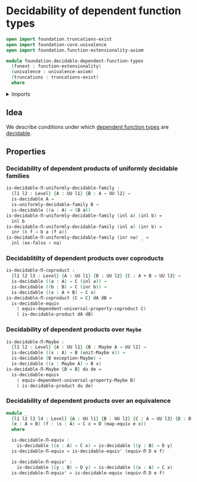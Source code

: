 # Decidability of dependent function types

```agda
open import foundation.truncations-exist
open import foundation-core.univalence
open import foundation.function-extensionality-axiom

module foundation.decidable-dependent-function-types
  (funext : function-extensionality)
  (univalence : univalence-axiom)
  (truncations : truncations-exist)
  where
```

<details><summary>Imports</summary>

```agda
open import foundation.decidable-types funext univalence truncations
open import foundation.functoriality-dependent-function-types funext univalence
open import foundation.uniformly-decidable-type-families funext univalence truncations
open import foundation.universal-property-coproduct-types funext
open import foundation.universal-property-maybe funext
open import foundation.universe-levels

open import foundation-core.coproduct-types
open import foundation-core.empty-types
open import foundation-core.equivalences
open import foundation-core.function-types
open import foundation-core.maybe
open import foundation-core.negation
```

</details>

## Idea

We describe conditions under which
[dependent function types](foundation.dependent-function-types.md) are
[decidable](foundation.decidable-types.md).

## Properties

### Decidability of dependent products of uniformly decidable families

```agda
is-decidable-Π-uniformly-decidable-family :
  {l1 l2 : Level} {A : UU l1} {B : A → UU l2} →
  is-decidable A →
  is-uniformly-decidable-family B →
  is-decidable ((a : A) → (B a))
is-decidable-Π-uniformly-decidable-family (inl a) (inl b) =
  inl b
is-decidable-Π-uniformly-decidable-family (inl a) (inr b) =
  inr (λ f → b a (f a))
is-decidable-Π-uniformly-decidable-family (inr na) _ =
  inl (ex-falso ∘ na)
```

### Decidablitilty of dependent products over coproducts

```agda
is-decidable-Π-coproduct :
  {l1 l2 l3 : Level} {A : UU l1} {B : UU l2} {C : A + B → UU l3} →
  is-decidable ((a : A) → C (inl a)) →
  is-decidable ((b : B) → C (inr b)) →
  is-decidable ((x : A + B) → C x)
is-decidable-Π-coproduct {C = C} dA dB =
  is-decidable-equiv
    ( equiv-dependent-universal-property-coproduct C)
    ( is-decidable-product dA dB)
```

### Decidability of dependent products over `Maybe`

```agda
is-decidable-Π-Maybe :
  {l1 l2 : Level} {A : UU l1} {B : Maybe A → UU l2} →
  is-decidable ((x : A) → B (unit-Maybe x)) →
  is-decidable (B exception-Maybe) →
  is-decidable ((x : Maybe A) → B x)
is-decidable-Π-Maybe {B = B} du de =
  is-decidable-equiv
    ( equiv-dependent-universal-property-Maybe B)
    ( is-decidable-product du de)
```

### Decidability of dependent products over an equivalence

```agda
module _
  {l1 l2 l3 l4 : Level} {A : UU l1} {B : UU l2} {C : A → UU l3} {D : B → UU l4}
  (e : A ≃ B) (f : (x : A) → C x ≃ D (map-equiv e x))
  where

  is-decidable-Π-equiv :
    is-decidable ((x : A) → C x) → is-decidable ((y : B) → D y)
  is-decidable-Π-equiv = is-decidable-equiv' (equiv-Π D e f)

  is-decidable-Π-equiv' :
    is-decidable ((y : B) → D y) → is-decidable ((x : A) → C x)
  is-decidable-Π-equiv' = is-decidable-equiv (equiv-Π D e f)
```
